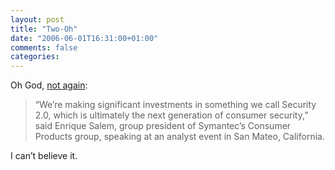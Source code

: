 ```yaml
---
layout: post
title: "Two-Oh"
date: "2006-06-01T16:31:00+01:00"
comments: false
categories: 
---
```


<p>Oh God, <a href="http://www.infoworld.com/cgi-bin/redirect?source=rss&amp;url=http://www.infoworld.com/article/06/05/31/78795_HNsecurity2.0_1.html">not again</a>:</p>

<blockquote>
<p>&#8220;We&#8217;re making significant investments in something we call Security 2.0, which is ultimately the next generation of consumer security,&#8221; said Enrique Salem, group president of Symantec&#8217;s Consumer Products group, speaking at an analyst event in San Mateo, California.</p>
</blockquote>

<p>I can&#8217;t believe it.</p>



